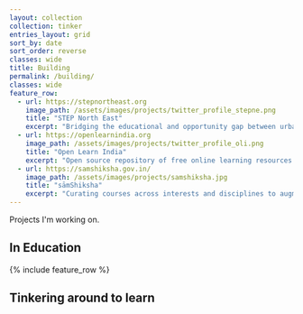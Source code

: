```yaml
---
layout: collection
collection: tinker
entries_layout: grid
sort_by: date
sort_order: reverse
classes: wide
title: Building
permalink: /building/
classes: wide
feature_row:
  - url: https://stepnortheast.org
    image_path: /assets/images/projects/twitter_profile_stepne.png
    title: "STEP North East"
    excerpt: "Bridging the educational and opportunity gap between urban and rural areas in North East India"
  - url: https://openlearnindia.org
    image_path: /assets/images/projects/twitter_profile_oli.png
    title: "Open Learn India"
    excerpt: "Open source repository of free online learning resources mapped to the Indian curriculum"
  - url: https://samshiksha.gov.in/
    image_path: /assets/images/projects/samshiksha.jpg
    title: "sāmShiksha"
    excerpt: "Curating courses across interests and disciplines to augment college education in India"
---
```

Projects I'm working on.
## In Education
{% include feature_row %}

## Tinkering around to learn
